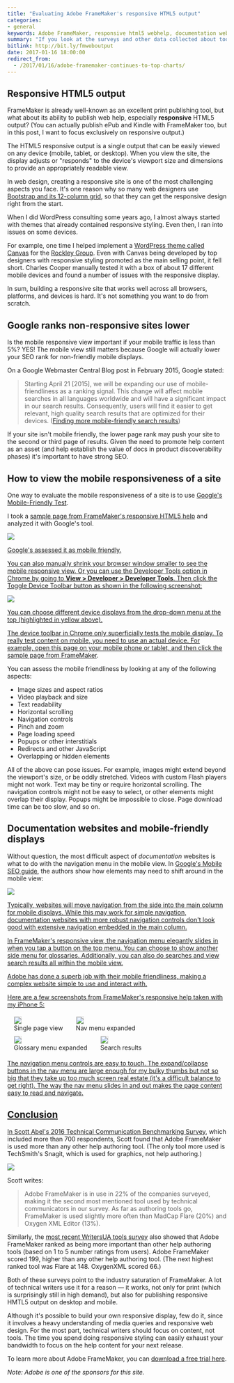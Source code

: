 ```yaml
---
title: "Evaluating Adobe FrameMaker's responsive HTML5 output"
categories:
- general
keywords: Adobe FrameMaker, responsive html5 webhelp, documentation websites
summary: "If you look at the surveys and other data collected about tool usage and priorities in the technical communication field, it's impossible not to acknowledge FrameMaker as one of the most common tools. Year after year it appears at the top of the charts, and print publishing remains a high priority. Although commonly known for its print publishing capabilities, FrameMaker also has an excellent responsive HTML5 web output. Getting responsive design right is difficult, particularly with documentation websites that have robust navigation sidebars. FrameMaker's responsive output is both mobile-friendly and impressively designed."
bitlink: http://bit.ly/fmweboutput
date: 2017-01-16 18:00:00
redirect_from:
  - /2017/01/16/adobe-framemaker-continues-to-top-charts/
---
```


## Responsive HTML5 output

FrameMaker is already well-known as an excellent print publishing tool, but what about its ability to publish web help, especially **responsive** HTML5 output? (You can actually publish ePub and Kindle with FrameMaker too, but in this post, I want to focus exclusively on responsive output.)

The HTML5 responsive output is a single output that can be easily viewed on any device (mobile, tablet, or desktop). When you view the site, the display adjusts or "responds" to the device's viewport size and dimensions to provide an appropriately readable view. 

In web design, creating a responsive site is one of the most challenging aspects you face. It's one reason why so many web designers use [Bootstrap and its 12-column grid](https://getbootstrap.com/examples/grid/), so that they can get the responsive design right from the start. 

When I did WordPress consulting some years ago, I almost always started with themes that already contained responsive styling. Even then, I ran into issues on some devices. 

For example, one time I helped implement a [WordPress theme called Canvas](http://demo.woothemes.com/) for the [Rockley Group](http://rockley.com/). Even with Canvas being developed by top designers with responsive styling promoted as the main selling point, it fell short. Charles Cooper manually tested it with a box of about 17 different mobile devices and found a number of issues with the responsive display. 

In sum, building a responsive site that works well across all browsers, platforms, and devices is hard. It's not something you want to do from scratch.

## Google ranks non-responsive sites lower

Is the mobile responsive view important if your mobile traffic is less than 5%? YES! The mobile view still matters because Google will actually lower your SEO rank for non-friendly mobile displays.

On a Google Webmaster Central Blog post in February 2015, Google stated:

> Starting April 21 [2015], we will be expanding our use of mobile-friendliness as a ranking signal. This change will affect mobile searches in all languages worldwide and will have a significant impact in our search results. Consequently, users will find it easier to get relevant, high quality search results that are optimized for their devices. ([Finding more mobile-friendly search results](https://webmasters.googleblog.com/2015/02/finding-more-mobile-friendly-search.html))

If your site isn't mobile friendly, the lower page rank may push your site to the second or third page of results. Given the need to promote help content as an asset (and help establish the value of docs in product discoverability phases) it's important to have strong SEO. 

## How to view the mobile responsiveness of a site

One way to evaluate the mobile responsiveness of a site is to use [Google's Mobile-Friendly Test](https://search.google.com/search-console/mobile-friendly?id=xH4LiR06yo-xzRcJUPA7Kg).
 
I took a [sample page from FrameMaker's responsive HTML5 help](http://help.adobe.com/en_US/framemaker/2015/using/index.html#t=using-framemaker-2015%2Ffrm_generating_output%2FGenerate_dynamic_content_output-.htm&rhsearch=html5&rhsyns=%20&rhhlterm=html5) and analyzed it with Google's tool. 

<a href="https://search.google.com/search-console/mobile-friendly?id=50wpj4cVoP8N5TMwWfO6-w"><img src="/images/framemakermobilefriendlyreport.png" style="max-width: 700px" />

Google's assessed it as mobile friendly.

You can also manually shrink your browser window smaller to see the mobile responsive view. Or you can use the Developer Tools option in Chrome by going to **View > Developer > Developer Tools**. Then click the Toggle Device Toolbar button as shown in the following screenshot:

<img src="/images/devicetoolbarchrome.png" style="max-width: 500px;"/>

You can choose different device displays from the drop-down menu at the top (highlighted in yellow above).

The device toolbar in Chrome only superficially tests the mobile display. To really test content on mobile, you need to use an actual device. For example, open this page on your mobile phone or tablet, and then click the [sample page from FrameMaker](http://help.adobe.com/en_US/framemaker/2015/using/index.html#t=using-framemaker-2015%2Ffrm_generating_output%2FGenerate_dynamic_content_output-.htm&rhsearch=html5&rhsyns=%20&rhhlterm=html5).

You can assess the mobile friendliness by looking at any of the following aspects:

* Image sizes and aspect ratios
* Video playback and size
* Text readability
* Horizontal scrolling 
* Navigation controls 
* Pinch and zoom
* Page loading speed
* Popups or other interstitials
* Redirects and other JavaScript
* Overlapping or hidden elements

All of the above can pose issues. For example, images might extend beyond the viewport's size, or be oddly stretched. Videos with custom Flash players might not work. Text may be tiny or require horizontal scrolling. The navigation controls might not be easy to select, or other elements might overlap their display. Popups might be impossible to close. Page download time can be too slow, and so on.

## Documentation websites and mobile-friendly displays

Without question, the most difficult aspect of *documentation* websites is what to do with the navigation menu in the mobile view. In [Google's Mobile SEO guide](https://developers.google.com/webmasters/mobile-sites/), the authors show how elements may need to shift around in the mobile view: 

<a href="https://developers.google.com/webmasters/mobile-sites/"><img src="/images/responsiveshifts.png" style="max-width: 400px" />

Typically, websites will move navigation from the side into the main column for mobile displays. While this may work for simple navigation, documentation websites with more robust navigation controls don't look good with extensive navigation embedded in the main column.

In FrameMaker's responsive view, the navigation menu elegantly slides in when you tap a button on the top menu. You can choose to show another side menu for glossaries. Additionally, you can also do searches and view search results all within the mobile view. 

Adobe has done a superb job with their mobile friendliness, making a complex website simple to use and interact with.

Here are a few screenshots from FrameMaker's responsive help taken with my iPhone 5:

<div>
<figure style="margin: 5px 15px; float: left;"><img style="max-width: 300px; border: 1px solid #dedede;" src="/images/framemakerscreenshot4.png"/><figcaption>Single page view</figcaption></figure>
<figure style="margin: 5px 15px; float: left;"><img style="max-width: 300px; border: 1px solid #dedede;" src="/images/framemakerscreenshot3.png"/><figcaption>Nav menu expanded</figcaption></figure>
<figure style="margin: 5px 15px; float: left;"><img style="max-width: 300px; border: 1px solid #dedede;" src="/images/framemakerscreenshot2.png"/><figcaption>Glossary menu expanded</figcaption></figure>
<figure style="margin: 5px 15px; float: left;"><img style="max-width: 300px; border: 1px solid #dedede;" src="/images/framemakerscreenshot1.png"/><figcaption>Search results</figcaption></figure>
</div>

<div style="clear: left;"></div>

The navigation menu controls are easy to touch. The expand/collapse buttons in the nav menu are large enough for my bulky thumbs but not so big that they take up too much screen real estate (it's a difficult balance to get right). The way the nav menu slides in and out makes the page content easy to read and navigate.

## Conclusion

In Scott Abel's [2016 Technical Communication Benchmarking Survey](http://thecontentwrangler.com/2016/05/26/2016-technical-communication-industry-benchmarking-survey/), which included more than 700 respondents, Scott found that Adobe FrameMaker is used more than any other help authoring tool. (The only tool more used is TechSmith's Snagit, which is used for graphics, not help authoring.)

<a href="http://thecontentwrangler.com/2016/05/26/2016-technical-communication-industry-benchmarking-survey/"><img src="/images/benchmarkingsurveytoolslist.png" style="max-width:300px;" /></a>

Scott writes:

> Adobe FrameMaker is in use in 22% of the companies surveyed, making it the second most mentioned tool used by technical communicators in our survey. As far as authoring tools go, FrameMaker is used slightly more often than MadCap Flare (20%) and Oxygen XML Editor (13%). 

Similarly, the [most recent WritersUA tools survey](http://www.welinske.com/2014-user-assistance-tools-survey/) also showed that Adobe FrameMaker ranked as being more important than other help authoring tools (based on 1 to 5 number ratings from users). Adobe FrameMaker scored 199, higher than any other help authoring tool. (The next highest ranked tool was Flare at 148. OxygenXML scored 66.)

Both of these surveys point to the industry saturation of FrameMaker. A lot of technical writers use it for a reason &mdash; it works, not only for print (which is surprisingly still in high demand), but also for publishing responsive HMTL5 output on desktop and mobile.

Although it's possible to build your own responsive display, few do it, since it involves a heavy understanding of media queries and responsive web design. For the most part, technical writers should focus on content, not tools. The time you spend doing responsive styling can easily exhaust your bandwidth to focus on the help content for your next release.

To learn more about Adobe FrameMaker, you can [download a free trial here](http://www.adobe.com/cfusion/tdrc/index.cfm?product=framemaker&loc=en_gb&sdid=XPCNHDD5&mv=other).

*Note: Adobe is one of the sponsors for this site.*








   
   

